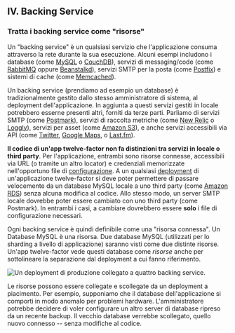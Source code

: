 ## IV. Backing Service
### Tratta i backing service come "risorse"

Un "backing service" è un qualsiasi servizio che l'applicazione consuma attraverso la rete durante la sua esecuzione. Alcuni esempi includono i database (come [MySQL](https://dev.mysql.com/) o [CouchDB](http://couchdb.apache.org/)), servizi di messaging/code (come [RabbitMQ](https://www.rabbitmq.com/) oppure [Beanstalkd](https://beanstalkd.github.io)), servizi SMTP per la posta (come [Postfix](http://www.postfix.org/)) e sistemi di cache (come [Memcached](https://memcached.org/)).

Un backing service (prendiamo ad esempio un database) è tradizionalmente gestito dallo stesso amministratore di sistema, al deployment dell'applicazione. In aggiunta a questi servizi gestiti in locale potrebbero esserne presenti altri, forniti da terze parti. Parliamo di servizi SMTP (come [Postmark](https://postmarkapp.com/)), servizi di raccolta metriche (come [New Relic](https://newrelic.com/) o [Loggly](http://www.loggly.com/)), servizi per asset (come [Amazon S3](https://aws.amazon.com/s3/)), e anche servizi accessibili via API (come [Twitter](https://dev.twitter.com/), [Google Maps](https://developers.google.com/maps/), o [Last.fm](https://www.last.fm/api)).

**Il codice di un'app twelve-factor non fa distinzioni tra servizi in locale o third party**. Per l'applicazione, entrambi sono risorse connesse, accessibili via URL (o tramite un altro locator) e credenziali memorizzate nell'opportuno file di [configurazione](./config).  A un qualsiasi [deployment](./codebase) di un'applicazione twelve-factor si deve poter permettere di passare velocemente da un database MySQL locale a uno third party (come [Amazon RDS](https://aws.amazon.com/rds/)) senza alcuna modifica al codice. Allo stesso modo, un server SMTP locale dovrebbe poter essere cambiato con uno third party (come Postmark). In entrambi i casi, a cambiare dovrebbero essere **solo** i file di configurazione necessari.

Ogni backing service è quindi definibile come una "risorsa connessa". Un Database MySQL è una risorsa. Due database MySQL (utilizzati per lo sharding a livello di applicazione) saranno visti come due distinte risorse. Un'app twelve-factor vede questi database come *risorse* anche per sottolineare la separazione dal deployment a cui fanno riferimento.

<img src="/images/attached-resources.png" class="full" alt="Un deployment di produzione collegato a quattro backing service." />

Le risorse possono essere collegate e scollegate da un deployment a piacimento. Per esempio, supponiamo che il database dell'applicazione si comporti in modo anomalo per problemi hardware. L'amministratore potrebbe decidere di voler configurare un altro server di database ripreso da un recente backup. Il vecchio database verrebbe scollegato, quello nuovo connesso -- senza modifiche al codice.
